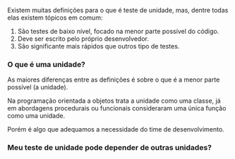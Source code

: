 Existem muitas definições para o que é teste de unidade, mas, dentre todas elas existem tópicos em comum:
1. São testes de baixo nível, focado na menor parte possível do código.
2. Deve ser escrito pelo próprio desenvolvedor.
3. São significante mais rápidos que outros tipo de testes.

### O que é uma unidade?

As maiores diferenças entre as definições é sobre o que é a menor parte possível (a unidade).

Na programação orientada a objetos trata a unidade como uma classe, já em abordagens procedurais ou funcionais consideraram uma única função como uma unidade. 

Porém é algo que adequamos a necessidade do time de desenvolvimento.

### Meu teste de unidade pode depender de outras unidades?
